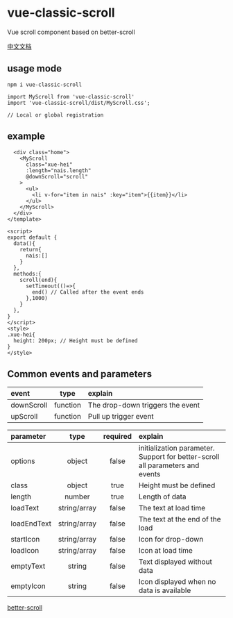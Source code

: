 # vue-classic-scroll

Vue scroll component based on better-scroll


[中文文档](https://github.com/XueMary/vue-load-scroll/blob/master/README_zh-CN.md)



## usage mode

```
npm i vue-classic-scroll

import MyScroll from 'vue-classic-scroll'
import 'vue-classic-scroll/dist/MyScroll.css';

// Local or global registration
```


## example

```<template>
  <div class="home">
    <MyScroll 
      class="xue-hei"
      :length="nais.length"
      @downScroll="scroll"
    >
      <ul>
        <li v-for="item in nais" :key="item">{{item}}</li>
      </ul>
    </MyScroll>
  </div>
</template>

<script>
export default {
  data(){
    return{
      nais:[]
    }
  },
  methods:{
    scroll(end){
      setTimeout(()=>{
        end() // Called after the event ends
      },1000)
    }
  },
}
</script>
<style>
.xue-hei{
  height: 200px; // Height must be defined
}
</style>
```

## Common events and parameters

| event      |    type     | explain  |
| :--------  | :--------:  |  :------------ |
| downScroll |   function  | The drop-down triggers the event |
| upScroll   |   function  | Pull up trigger event |




| parameter  |    type        |  required  | explain  |
| :--------  | :------------: | :--------: |  :------------ |
| options    |   object       |    false   | initialization parameter.  Support for better-scroll all parameters and events  |
| class      |   object       |    true    | Height must be defined  |
| length     |   number       |    true    | Length of data          |
| loadText   |   string/array |    false   | The text at load time   |
| loadEndText  |   string/array |    false   | The text at the end of the load  |
| startIcon  |   string/array |    false   | Icon for drop-down  |
| loadIcon  |   string/array |    false   | Icon at load time  |
| emptyText |   string       |    false   | Text displayed without data  |
| emptyIcon |   string       |    false   | Icon displayed when no data is available  |




[better-scroll](https://github.com/XueMary/vue-load-scroll/blob/master/README_zh-CN.md)



